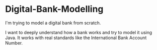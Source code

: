 # Digital-Bank-Modelling
I'm trying to model a digital bank from scratch.

I want to deeply understand how a bank works and try to model it using Java.
It works with real standards like the International Bank Account Number.
